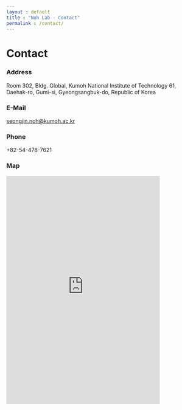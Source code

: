 ```yaml
---
layout : default
title : "Noh Lab - Contact"
permalink : /contact/
---
```


# Contact


### Address

Room 302, Bldg. Global, Kumoh National Institute of Technology
61, Daehak-ro, Gumi-si, Gyeongsangbuk-do, Republic of Korea


### E-Mail

seongjin.noh@kumoh.ac.kr


### Phone

+82-54-478-7621


### Map

<iframe width="80%" height="600" margin-botton:"20px" frameborder="0" scrolling="no" marginheight="0" marginwidth="0" src="https://maps.google.com/maps?width=100%25&amp;height=600&amp;hl=en&amp;q=%EA%B2%BD%EC%83%81%EB%B6%81%EB%8F%84%20%EA%B5%AC%EB%AF%B8%EC%8B%9C%20%EB%8C%80%ED%95%99%EB%A1%9C%2061+(%EA%B8%88%EC%98%A4%EA%B3%B5%EA%B3%BC%EB%8C%80%ED%95%98%EA%B5%90%20%EC%88%98%EB%AC%B8%ED%95%99%20%EC%97%B0%EA%B5%AC%EC%8B%A4)&amp;t=&amp;z=14&amp;ie=UTF8&amp;iwloc=B&amp;output=embed">
  <a href="https://www.gps.ie/marine-gps/">shipping gps</a>
</iframe>

